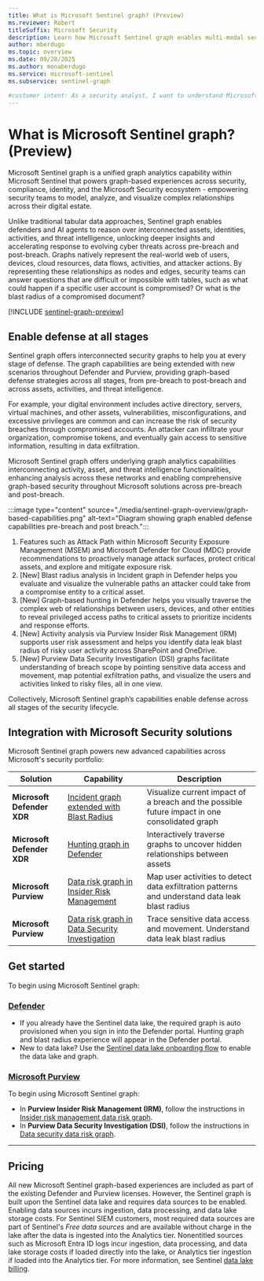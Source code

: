```yaml
---
title: What is Microsoft Sentinel graph? (Preview)
ms.reviewer: Robert
titleSuffix: Microsoft Security  
description: Learn how Microsoft Sentinel graph enables multi-modal security analytics through graph-based representation of security data, providing deep insights into digital environments and attack paths.
author: mberdugo
ms.topic: overview
ms.date: 09/28/2025
ms.author: monaberdugo
ms.service: microsoft-sentinel
ms.subservice: sentinel-graph

#customer intent: As a security analyst, I want to understand Microsoft Sentinel graph capabilities so that I can detect complex attack paths and relationships that are difficult to identify with traditional tabular queries.
---
```



# What is Microsoft Sentinel graph? (Preview)

Microsoft Sentinel graph is a unified graph analytics capability within Microsoft Sentinel that powers graph-based experiences across security, compliance, identity, and the Microsoft Security ecosystem - empowering security teams to model, analyze, and visualize complex relationships across their digital estate.  

Unlike traditional tabular data approaches, Sentinel graph enables defenders and AI agents to reason over interconnected assets, identities, activities, and threat intelligence, unlocking deeper insights and accelerating response to evolving cyber threats across pre-breach and post-breach. Graphs natively represent the real-world web of users, devices, cloud resources, data flows, activities, and attacker actions. By representing these relationships as nodes and edges, security teams can answer questions that are difficult or impossible with tables, such as what could happen if a specific user account is compromised? Or what is the blast radius of a compromised document?

[!INCLUDE [sentinel-graph-preview](../includes/sentinel-graph-preview.md)]

## Enable defense at all stages

Sentinel graph offers interconnected security graphs to help you at every stage of defense. The graph capabilities are being extended with new scenarios throughout Defender and Purview, providing graph-based defense strategies across all stages, from pre-breach to post-breach and across assets, activities, and threat intelligence.

For example, your digital environment includes active directory, servers, virtual machines, and other assets, vulnerabilities, misconfigurations, and excessive privileges are common and can increase the risk of security breaches through compromised accounts. An attacker can infiltrate your organization, compromise tokens, and eventually gain access to sensitive information, resulting in data exfiltration.

Microsoft Sentinel graph offers underlying graph analytics capabilities interconnecting activity, asset, and threat intelligence functionalities, enhancing analysis across these networks and enabling comprehensive graph-based security throughout Microsoft solutions across pre-breach and post-breach.

:::image type="content" source="./media/sentinel-graph-overview/graph-based-capabilities.png" alt-text="Diagram showing graph enabled defense capabilities pre-breach and post breach.":::

1. Features such as Attack Path within Microsoft Security Exposure Management (MSEM) and Microsoft Defender for Cloud (MDC) provide recommendations to proactively manage attack surfaces, protect critical assets, and explore and mitigate exposure risk.
1. [New] Blast radius analysis in Incident graph in Defender helps you evaluate and visualize the vulnerable paths an attacker could take from a compromise entity to a critical asset.
1. [New] Graph-based hunting in Defender helps you visually traverse the complex web of relationships between users, devices, and other entities to reveal privileged access paths to critical assets to prioritize incidents and response efforts.
1. [New] Activity analysis via Purview Insider Risk Management (IRM) supports user risk assessment and helps you identify data leak blast radius of risky user activity across SharePoint and OneDrive.
1. [New] Purview Data Security Investigation (DSI) graphs facilitate understanding of breach scope by pointing sensitive data access and movement, map potential exfiltration paths, and visualize the users and activities linked to risky files, all in one view.

Collectively, Microsoft Sentinel graph’s capabilities enable defense across all stages of the security lifecycle.

## Integration with Microsoft Security solutions

Microsoft Sentinel graph powers new advanced capabilities across Microsoft's security portfolio:

| Solution | Capability | Description |
|----------|------------|-------------|
| **Microsoft Defender XDR** | [Incident graph extended with Blast Radius](https://aka.ms/sentinel/graph/docs/incidents) | Visualize current impact of a breach and the possible future impact in one consolidated graph |
| **Microsoft Defender XDR** | [Hunting graph in Defender](https://aka.ms/sentinel/graph/docs/hunting) | Interactively traverse graphs to uncover hidden relationships between assets |
| **Microsoft Purview** | [Data risk graph in Insider Risk Management](https://aka.ms/sentinel/graph/docs/irm) | Map user activities to detect data exfiltration patterns and understand data leak blast radius |
| **Microsoft Purview** | [Data risk graph in Data Security Investigation](https://aka.ms/sentinel/graph/docs/dsi) | Trace sensitive data access and movement. Understand data leak blast radius |

## Get started

To begin using Microsoft Sentinel graph:

### [Defender](#tab/defender)

* If you already have the Sentinel data lake, the required graph is auto provisioned when you sign in into the Defender portal. Hunting graph and blast radius experience will appear in the Defender portal.
* New to data lake? Use the [Sentinel data lake onboarding flow](https://aka.ms/sentinel/graph/docs/defender/onboarding) to enable the data lake and graph.

### [Microsoft Purview](#tab/purview)

To begin using Microsoft Sentinel graph:

* In **Purview Insider Risk Management (IRM)**, follow the instructions in [Insider risk management data risk graph](https://aka.ms/sentinel/graph/docs/irm).
* In **Purview Data Security Investigation (DSI)**, follow the instructions in [Data security data risk graph](https://aka.ms/sentinel/graph/docs/dsi).

---

## Pricing

All new Microsoft Sentinel graph-based experiences are included as part of the existing Defender and Purview licenses. However, the Sentinel graph is built upon the Sentinel data lake and requires data sources to be enabled. Enabling data sources incurs ingestion, data processing, and data lake storage costs. For Sentinel SIEM customers, most required data sources are part of Sentinel's *Free data sources* and are available without charge in the lake after the data is ingested into the Analytics tier. Nonentitled sources such as Microsoft Entra ID logs incur ingestion, data processing, and data lake storage costs if loaded directly into the lake, or Analytics tier ingestion if loaded into the Analytics tier. For more information, see Sentinel [data lake billing](https://azure.microsoft.com/pricing/details/storage/data-lake/).
